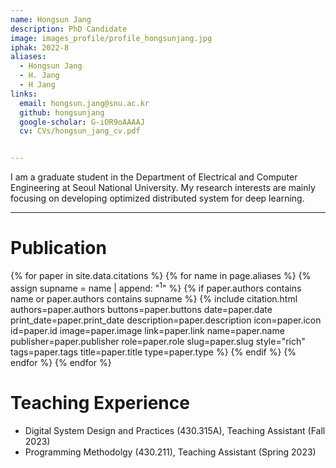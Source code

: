 ```yaml
---
name: Hongsun Jang
description: PhD Candidate
image: images_profile/profile_hongsunjang.jpg
iphak: 2022-8
aliases:
  - Hongsun Jang
  - H. Jang
  - H Jang
links:
  email: hongsun.jang@snu.ac.kr
  github: hongsunjang
  google-scholar: G-iOR9oAAAAJ
  cv: CVs/hongsun_jang_cv.pdf


---
```


I am a graduate student in the Department of Electrical and Computer Engineering at Seoul National University. 
My research interests are mainly focusing on developing optimized distributed system for deep learning.

---

# Publication

{% for paper in site.data.citations %}
  {% for name in page.aliases %}
  {% assign supname = name | append: "<sup>1</sup>" %}
    {% if paper.authors contains name or paper.authors contains supname %}
      {% 
        include citation.html
        authors=paper.authors
        buttons=paper.buttons
        date=paper.date
        print_date=paper.print_date
        description=paper.description
        icon=paper.icon
        id=paper.id
        image=paper.image
        link=paper.link
        name=paper.name
        publisher=paper.publisher
        role=paper.role
        slug=paper.slug
        style="rich"
        tags=paper.tags
        title=paper.title
        type=paper.type
      %}
    {% endif %}
  {% endfor %}
{% endfor %}

# Teaching Experience
* Digital System Design and Practices (430.315A), Teaching Assistant (Fall 2023)
* Programming Methodolgy (430.211), Teaching Assistant (Spring 2023)


